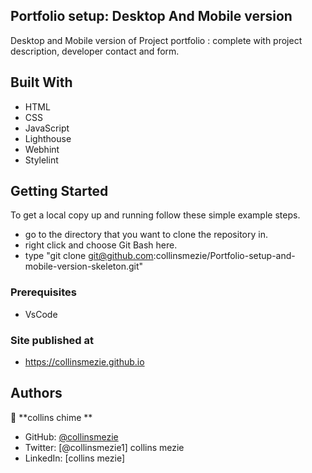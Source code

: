 ## Portfolio setup: Desktop And Mobile version

Desktop and Mobile version of Project portfolio :
complete with project description, developer contact and form. 



## Built With

- HTML
- CSS
- JavaScript
- Lighthouse
- Webhint
- Stylelint

## Getting Started
To get a local copy up and running follow these simple example steps.

- go to the directory that you want to clone the repository in.
- right click and choose Git Bash here.
- type "git clone git@github.com:collinsmezie/Portfolio-setup-and-mobile-version-skeleton.git"

### Prerequisites
- VsCode

### Site published at 
- https://collinsmezie.github.io

## Authors
👤 **collins chime **

- GitHub: [@collinsmezie](https://github.com/collinsmezie)
- Twitter: [@collinsmezie1] collins mezie
- LinkedIn: [collins mezie]
